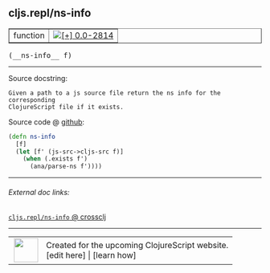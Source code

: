 ## cljs.repl/ns-info



 <table border="1">
<tr>
<td>function</td>
<td><a href="https://github.com/cljsinfo/cljs-api-docs/tree/0.0-2814"><img valign="middle" alt="[+] 0.0-2814" title="Added in 0.0-2814" src="https://img.shields.io/badge/+-0.0--2814-lightgrey.svg"></a> </td>
</tr>
</table>


 <samp>
(__ns-info__ f)<br>
</samp>

---





Source docstring:

```
Given a path to a js source file return the ns info for the corresponding
ClojureScript file if it exists.
```


Source code @ [github](https://github.com/clojure/clojurescript/blob/r3053/src/clj/cljs/repl.clj#L215-L221):

```clj
(defn ns-info
  [f]
  (let [f' (js-src->cljs-src f)]
    (when (.exists f')
      (ana/parse-ns f'))))
```

<!--
Repo - tag - source tree - lines:

 <pre>
clojurescript @ r3053
└── src
    └── clj
        └── cljs
            └── <ins>[repl.clj:215-221](https://github.com/clojure/clojurescript/blob/r3053/src/clj/cljs/repl.clj#L215-L221)</ins>
</pre>

-->

---



###### External doc links:

[`cljs.repl/ns-info` @ crossclj](http://crossclj.info/fun/cljs.repl/ns-info.html)<br>

---

 <table>
<tr><td>
<img valign="middle" align="right" width="48px" src="http://i.imgur.com/Hi20huC.png">
</td><td>
Created for the upcoming ClojureScript website.<br>
[edit here] | [learn how]
</td></tr></table>

[edit here]:https://github.com/cljsinfo/cljs-api-docs/blob/master/cljsdoc/cljs.repl_ns-info.cljsdoc
[learn how]:https://github.com/cljsinfo/cljs-api-docs/wiki/cljsdoc-files

<!--

This information was too distracting to show to readers, but I'll leave it
commented here since it is helpful to:

- pretty-print the data used to generate this document
- and show how to retrieve that data



The API data for this symbol:

```clj
{:ns "cljs.repl",
 :name "ns-info",
 :signature ["[f]"],
 :history [["+" "0.0-2814"]],
 :type "function",
 :full-name-encode "cljs.repl_ns-info",
 :source {:code "(defn ns-info\n  [f]\n  (let [f' (js-src->cljs-src f)]\n    (when (.exists f')\n      (ana/parse-ns f'))))",
          :title "Source code",
          :repo "clojurescript",
          :tag "r3053",
          :filename "src/clj/cljs/repl.clj",
          :lines [215 221]},
 :full-name "cljs.repl/ns-info",
 :docstring "Given a path to a js source file return the ns info for the corresponding\nClojureScript file if it exists."}

```

Retrieve the API data for this symbol:

```clj
;; from Clojure REPL
(require '[clojure.edn :as edn])
(-> (slurp "https://raw.githubusercontent.com/cljsinfo/cljs-api-docs/catalog/cljs-api.edn")
    (edn/read-string)
    (get-in [:symbols "cljs.repl/ns-info"]))
```

-->
